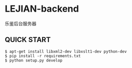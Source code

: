 LEJIAN-backend
=================

乐鉴后台服务器

## QUICK START

```
$ apt-get install libxml2-dev libxslt1-dev python-dev
$ pip install -r requirements.txt
$ python setup.py develop
```

